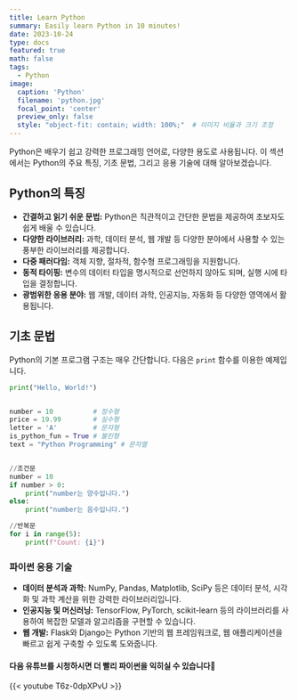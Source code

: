 ```yaml
---
title: Learn Python
summary: Easily learn Python in 10 minutes!
date: 2023-10-24
type: docs
featured: true
math: false
tags:
  - Python
image:
  caption: 'Python'
  filename: 'python.jpg'
  focal_point: 'center'
  preview_only: false
  style: "object-fit: contain; width: 100%;"  # 이미지 비율과 크기 조정
---
```


Python은 배우기 쉽고 강력한 프로그래밍 언어로, 다양한 용도로 사용됩니다. 이 섹션에서는 Python의 주요 특징, 기초 문법, 그리고 응용 기술에 대해 알아보겠습니다.

## Python의 특징
- **간결하고 읽기 쉬운 문법:** Python은 직관적이고 간단한 문법을 제공하여 초보자도 쉽게 배울 수 있습니다.
- **다양한 라이브러리:** 과학, 데이터 분석, 웹 개발 등 다양한 분야에서 사용할 수 있는 풍부한 라이브러리를 제공합니다.
- **다중 패러다임:** 객체 지향, 절차적, 함수형 프로그래밍을 지원합니다.
- **동적 타이핑:** 변수의 데이터 타입을 명시적으로 선언하지 않아도 되며, 실행 시에 타입을 결정합니다.
- **광범위한 응용 분야:** 웹 개발, 데이터 과학, 인공지능, 자동화 등 다양한 영역에서 활용됩니다.

## 기초 문법
Python의 기본 프로그램 구조는 매우 간단합니다. 다음은 `print` 함수를 이용한 예제입니다.

```python
print("Hello, World!")


number = 10          # 정수형
price = 19.99        # 실수형
letter = 'A'         # 문자형
is_python_fun = True # 불린형
text = "Python Programming" # 문자열


//조건문
number = 10
if number > 0:
    print("number는 양수입니다.")
else:
    print("number는 음수입니다.")

//반복문
for i in range(5):
    print(f"Count: {i}")
```

### 파이썬 응용 기술
- **데이터 분석과 과학:**  NumPy, Pandas, Matplotlib, SciPy 등은 데이터 분석, 시각화 및 과학 계산을 위한 강력한 라이브러리입니다.
- **인공지능 및 머신러닝:**  TensorFlow, PyTorch, scikit-learn 등의 라이브러리를 사용하여 복잡한 모델과 알고리즘을 구현할 수 있습니다.
- **웹 개발:** Flask와 Django는 Python 기반의 웹 프레임워크로, 웹 애플리케이션을 빠르고 쉽게 구축할 수 있도록 도와줍니다.


#### 다음 유튜브를 시청하시면 더 빨리 파이썬을 익히실 수 있습니다🙌

{{< youtube T6z-0dpXPvU >}}
